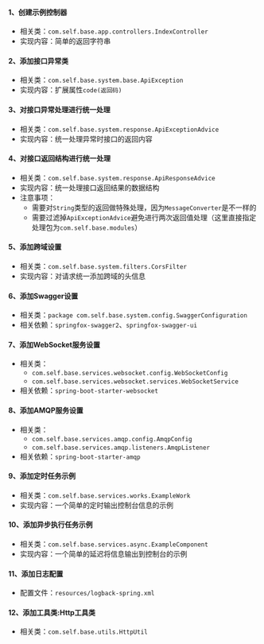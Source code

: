 #### 1、创建示例控制器
* 相关类：`com.self.base.app.controllers.IndexController`
* 实现内容：简单的返回字符串

#### 2、添加接口异常类
* 相关类：`com.self.base.system.base.ApiException`
* 实现内容：扩展属性`code(返回码)`

#### 3、对接口异常处理进行统一处理
* 相关类：`com.self.base.system.response.ApiExceptionAdvice`
* 实现内容：统一处理异常时接口的返回内容

#### 4、对接口返回结构进行统一处理
* 相关类：`com.self.base.system.response.ApiResponseAdvice`
* 实现内容：统一处理接口返回结果的数据结构
* 注意事项：
    * 需要对`String`类型的返回做特殊处理，因为`MessageConverter`是不一样的
    * 需要过滤掉`ApiExceptionAdvice`避免进行两次返回值处理（这里直接指定处理包为`com.self.base.modules`）
    
#### 5、添加跨域设置
* 相关类：`com.self.base.system.filters.CorsFilter`
* 实现内容：对请求统一添加跨域的头信息

#### 6、添加Swagger设置
* 相关类：`package com.self.base.system.config.SwaggerConfiguration`
* 相关依赖：`springfox-swagger2`、`springfox-swagger-ui`

#### 7、添加WebSocket服务设置
* 相关类：
    *  `com.self.base.services.websocket.config.WebSocketConfig`
    *  `com.self.base.services.websocket.services.WebSocketService`
* 相关依赖：`spring-boot-starter-websocket`

#### 8、添加AMQP服务设置
* 相关类：
    *  `com.self.base.services.amqp.config.AmqpConfig`
    *  `com.self.base.services.amqp.listeners.AmqpListener`
* 相关依赖：`spring-boot-starter-amqp`

#### 9、添加定时任务示例
* 相关类：`com.self.base.services.works.ExampleWork`
* 实现内容：一个简单的定时输出控制台信息的示例

#### 10、添加异步执行任务示例
* 相关类：`com.self.base.services.async.ExampleComponent`
* 实现内容：一个简单的延迟将信息输出到控制台的示例

#### 11、添加日志配置
* 配置文件：`resources/logback-spring.xml`

#### 12、添加工具类:Http工具类
* 相关类：`com.self.base.utils.HttpUtil`
